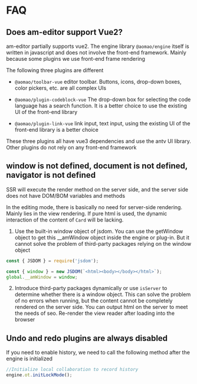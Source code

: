 # FAQ

## Does am-editor support Vue2?

am-editor partially supports vue2. The engine library `@aomao/engine` itself is written in javascript and does not involve the front-end framework. Mainly because some plugins we use front-end frame rendering

The following three plugins are different

-   `@aomao/toolbar-vue` editor toolbar. Buttons, icons, drop-down boxes, color pickers, etc. are all complex UIs

-   `@aomao/plugin-codeblock-vue` The drop-down box for selecting the code language has a search function. It is a better choice to use the existing UI of the front-end library

-   `@aomao/plugin-link-vue` link input, text input, using the existing UI of the front-end library is a better choice

These three plugins all have vue3 dependencies and use the antv UI library. Other plugins do not rely on any front-end framework

## window is not defined, document is not defined, navigator is not defined

SSR will execute the render method on the server side, and the server side does not have DOM/BOM variables and methods

In the editing mode, there is basically no need for server-side rendering. Mainly lies in the view rendering. If pure html is used, the dynamic interaction of the content of `Card` will be lacking.

1. Use the built-in window object of jsdom. You can use the getWindow object to get this \_\_amWindow object inside the engine or plug-in. But it cannot solve the problem of third-party packages relying on the window object

```ts
const { JSDOM } = require('jsdom');

const { window } = new JSDOM(`<html><body></body></html>`);
global.__amWindow = window;
```

2. Introduce third-party packages dynamically or use `isServer` to determine whether there is a window object. This can solve the problem of no errors when running, but the content cannot be completely rendered on the server side. You can output html on the server to meet the needs of seo. Re-render the view reader after loading into the browser

## Undo and redo plugins are always disabled

If you need to enable history, we need to call the following method after the engine is initialized

```ts
//Initialize local collaboration to record history
engine.ot.initLockMode();
```
